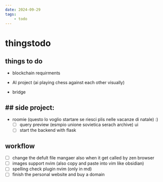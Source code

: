 ```yaml
---
date: 2024-09-29 
tags: 
    - todo
---
```





# thingstodo

## things to do

- blockchain requirments 

- AI project (ai playing chess against each other visually)

- bridge


## ## side project:
- roomie  (questo lo voglio startare se riesci plis nelle vacanze di natale) :)
    - [ ] query preview (esmpio unione sovietica serach archive) ui
    - [ ] start the backend with flask

## workflow

- [ ] change the defult file mangaer also when it get called by zen browser
- [ ] images support nvim (also copy and paste into vim like obsidian)
- [ ] spelling check plugin nvim (only in md)
- [ ] finish the personal website and buy a domain
